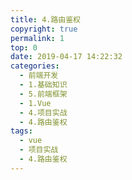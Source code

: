 ```yaml
---
title: 4.路由鉴权
copyright: true
permalink: 1
top: 0
date: 2019-04-17 14:22:32
categories:
  - 前端开发
  - 1.基础知识
  - 5.前端框架
  - 1.Vue
  - 4.项目实战
  - 4.路由鉴权
tags:
  - vue
  - 项目实战
  - 4.路由鉴权
---
```

